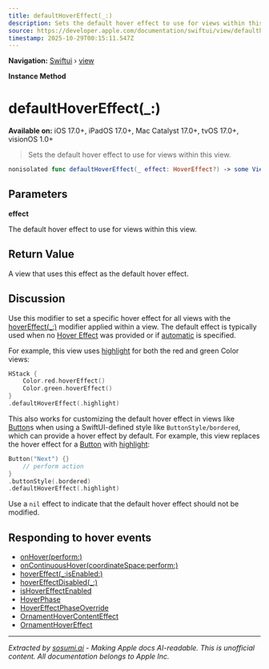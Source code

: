 ```yaml
---
title: defaultHoverEffect(_:)
description: Sets the default hover effect to use for views within this view.
source: https://developer.apple.com/documentation/swiftui/view/defaulthovereffect(_:)
timestamp: 2025-10-29T00:15:11.547Z
---
```


**Navigation:** [Swiftui](/documentation/swiftui) › [view](/documentation/swiftui/view)

**Instance Method**

# defaultHoverEffect(_:)

**Available on:** iOS 17.0+, iPadOS 17.0+, Mac Catalyst 17.0+, tvOS 17.0+, visionOS 1.0+

> Sets the default hover effect to use for views within this view.

```swift
nonisolated func defaultHoverEffect(_ effect: HoverEffect?) -> some View
```

## Parameters

**effect**

The default hover effect to use for views within this view.



## Return Value

A view that uses this effect as the default hover effect.

## Discussion

Use this modifier to set a specific hover effect for all views with the [hoverEffect(_:)](/documentation/swiftui/view/hovereffect(_:)) modifier applied within a view. The default effect is typically used when no [Hover Effect](/documentation/swiftui/hovereffect) was provided or if [automatic](/documentation/swiftui/hovereffect/automatic) is specified.

For example, this view uses [highlight](/documentation/swiftui/hovereffect/highlight) for both the red and green Color views:

```swift
HStack {
    Color.red.hoverEffect()
    Color.green.hoverEffect()
}
.defaultHoverEffect(.highlight)
```

This also works for customizing the default hover effect in views like [Button](/documentation/swiftui/button)s when using a SwiftUI-defined style like `ButtonStyle/bordered`, which can provide a hover effect by default. For example, this view replaces the hover effect for a [Button](/documentation/swiftui/button) with [highlight](/documentation/swiftui/hovereffect/highlight):

```swift
Button("Next") {}
    // perform action
}
.buttonStyle(.bordered)
.defaultHoverEffect(.highlight)
```

Use a `nil` effect to indicate that the default hover effect should not be modified.

## Responding to hover events

- [onHover(perform:)](/documentation/swiftui/view/onhover(perform:))
- [onContinuousHover(coordinateSpace:perform:)](/documentation/swiftui/view/oncontinuoushover(coordinatespace:perform:))
- [hoverEffect(_:isEnabled:)](/documentation/swiftui/view/hovereffect(_:isenabled:))
- [hoverEffectDisabled(_:)](/documentation/swiftui/view/hovereffectdisabled(_:))
- [isHoverEffectEnabled](/documentation/swiftui/environmentvalues/ishovereffectenabled)
- [HoverPhase](/documentation/swiftui/hoverphase)
- [HoverEffectPhaseOverride](/documentation/swiftui/hovereffectphaseoverride)
- [OrnamentHoverContentEffect](/documentation/swiftui/ornamenthovercontenteffect)
- [OrnamentHoverEffect](/documentation/swiftui/ornamenthovereffect)

---

*Extracted by [sosumi.ai](https://sosumi.ai) - Making Apple docs AI-readable.*
*This is unofficial content. All documentation belongs to Apple Inc.*
